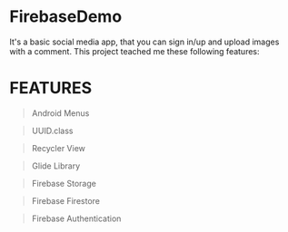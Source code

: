 # FirebaseDemo

It's a basic social media app, that you can sign in/up and upload images with a comment. This project teached me these following features:

# FEATURES
> Android Menus

> UUID.class

> Recycler View

> Glide Library

> Firebase Storage

> Firebase Firestore 

> Firebase Authentication



